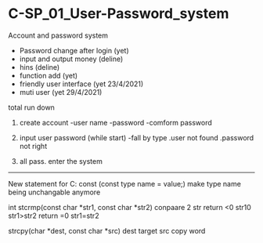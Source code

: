# C-SP_01_User-Password_system
Account and password system
- Password change after login (yet)
- input and output money (deline)
- hins (deline)
- function add (yet)
- friendly user interface (yet 23/4/2021)
- muti user (yet 29/4/2021)

total run down
1. create account
-user name
-password
-comform password

2. input user password (while start)
-fall by type 
    .user not found
    .password not right
    
3. all pass. enter the system



-----
New statement for C:
const (const type name = value;)
    make type name being unchangable anymore
    
int stcrmp(const char *str1, const char *str2)
    conpaare 2 str
    return <0 str1<str2
    return >0 str1>str2
    return =0 str1=str2
    
strcpy(char *dest, const char *src)
    dest target
    src copy word
